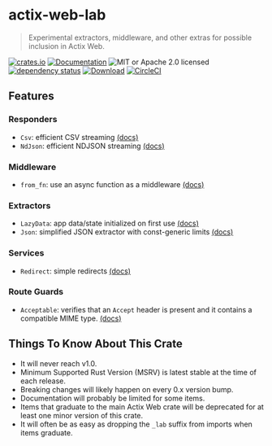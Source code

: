 # actix-web-lab

> Experimental extractors, middleware, and other extras for possible inclusion in Actix Web.

[![crates.io](https://img.shields.io/crates/v/actix-web-lab?label=latest)](https://crates.io/crates/actix-web-lab)
[![Documentation](https://docs.rs/actix-web-lab/badge.svg)](https://docs.rs/actix-web-lab/0.6.1)
![MIT or Apache 2.0 licensed](https://img.shields.io/crates/l/actix-web-lab.svg)
<br />
[![dependency status](https://deps.rs/crate/actix-web-lab/0.6.1/status.svg)](https://deps.rs/crate/actix-web-lab/0.6.1)
[![Download](https://img.shields.io/crates/d/actix-web-lab.svg)](https://crates.io/crates/actix-web-lab)
[![CircleCI](https://circleci.com/gh/robjtede/actix-web-lab/tree/main.svg?style=shield)](https://circleci.com/gh/robjtede/actix-web-lab/tree/main)

## Features
### Responders
- `Csv`: efficient CSV streaming [(docs)](https://docs.rs/actix-web-lab/latest/actix_web_lab/respond/struct.Csv.html)
- `NdJson`: efficient NDJSON streaming [(docs)](https://docs.rs/actix-web-lab/latest/actix_web_lab/respond/struct.NdJson.html)

### Middleware
- `from_fn`: use an async function as a middleware [(docs)](https://docs.rs/actix-web-lab/latest/actix_web_lab/middleware/fn.from_fn.html)

### Extractors
- `LazyData`: app data/state initialized on first use [(docs)](https://docs.rs/actix-web-lab/latest/actix_web_lab/extract/struct.LazyData.html)
- `Json`: simplified JSON extractor with const-generic limits [(docs)](https://docs.rs/actix-web-lab/latest/actix_web_lab/extract/struct.Json.html)

### Services
- `Redirect`: simple redirects [(docs)](https://docs.rs/actix-web-lab/latest/actix_web_lab/web/struct.Redirect.html)

### Route Guards
- `Acceptable`: verifies that an `Accept` header is present and it contains a compatible MIME type. [(docs)](https://docs.rs/actix-web-lab/latest/actix_web_lab/guard/struct.Acceptable.html)


## Things To Know About This Crate

- It will never reach v1.0.
- Minimum Supported Rust Version (MSRV) is latest stable at the time of each release.
- Breaking changes will likely happen on every 0.x version bump.
- Documentation will probably be limited for some items.
- Items that graduate to the main Actix Web crate will be deprecated for at least one minor
  version of this crate.
- It will often be as easy as dropping the `_lab` suffix from imports when items graduate.
